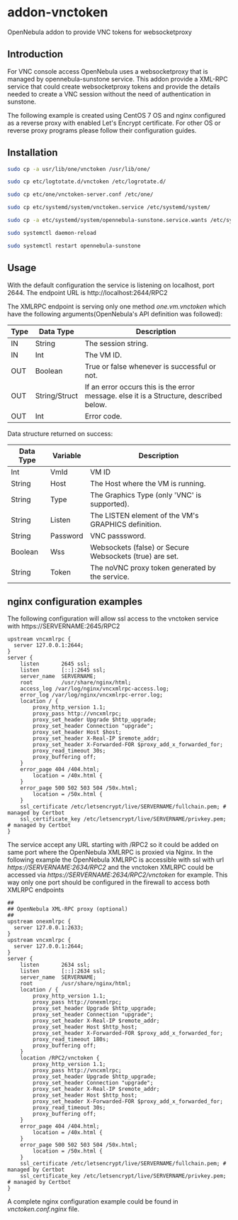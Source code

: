 # addon-vnctoken
OpenNebula addon to provide VNC tokens for websocketproxy

## Introduction

For VNC console access OpenNebula uses a websocketproxy that is managed by opennebula-sunstone service. This addon provide a XML-RPC service that could create websocketproxy tokens and provide the details needed to create a VNC session without the need of authentication in sunstone.


The following example is created using CentOS 7 OS and nginx configured as a reverse proxy with enabled Let's Encrypt certificate. For other OS or reverse proxy programs please follow their configuration guides.

## Installation

```bash
sudo cp -a usr/lib/one/vnctoken /usr/lib/one/

sudo cp etc/logtotate.d/vnctoken /etc/logrotate.d/

sudo cp etc/one/vnctoken-server.conf /etc/one/

sudo cp etc/systemd/system/vnctoken.service /etc/systemd/system/

sudo cp -a etc/systemd/system/opennebula-sunstone.service.wants /etc/systemd/system/

sudo systemctl daemon-reload

sudo systemctl restart opennebula-sunstone
```

## Usage

With the default configuration the service is listening on localhost, port 2644. The endpoint URL is http://localhost:2644/RPC2

The XMLRPC endpoint is serving only one method _one.vm.vnctoken_ which have the following arguments(OpenNebula's API definition was followed):

| Type | Data Type | Description |
| ---- | --------- | ----------- |
| IN | String | The session string. |
| IN | 	Int | The VM ID. |
| OUT  | Boolean   | True or false whenever is successful or not. |
| OUT  | String/Struct| If an error occurs this is the error message. else it is a Structure, described below. |
| OUT  | Int | Error code. |

Data structure returned on success:

| Data Type | Variable | Description |
| --------- | -------- | ----------- |
| Int | VmId | VM ID |
| String | Host | The Host where the VM is running. |
| String | Type | The Graphics Type (only 'VNC' is supported). |
| String | Listen | The LISTEN element of the VM's GRAPHICS definition. |
| String | Password | VNC passsword. |
| Boolean | Wss | Websockets (false) or Secure Websockets (true) are set. |
| String | Token | The noVNC proxy token generated by the service. |

## nginx configuration examples

The following configuration will allow ssl access to the vnctoken service with https://SERVERNAME:2645/RPC2

```
upstream vncxmlrpc {
  server 127.0.0.1:2644;
}
server {
    listen       2645 ssl;
    listen       [::]:2645 ssl;
    server_name  SERVERNAME;
    root         /usr/share/nginx/html;
    access_log /var/log/nginx/vncxmlrpc-access.log;
    error_log /var/log/nginx/vncxmlrpc-error.log;
    location / {
        proxy_http_version 1.1;
        proxy_pass http://vncxmlrpc;
        proxy_set_header Upgrade $http_upgrade;
        proxy_set_header Connection "upgrade";
        proxy_set_header Host $host;
        proxy_set_header X-Real-IP $remote_addr;
        proxy_set_header X-Forwarded-FOR $proxy_add_x_forwarded_for;
        proxy_read_timeout 30s;
        proxy_buffering off;
    }
    error_page 404 /404.html;
        location = /40x.html {
    }
    error_page 500 502 503 504 /50x.html;
        location = /50x.html {
    }
    ssl_certificate /etc/letsencrypt/live/SERVERNAME/fullchain.pem; # managed by Certbot
    ssl_certificate_key /etc/letsencrypt/live/SERVERNAME/privkey.pem; # managed by Certbot
}
```

The service accept any URL starting with /RPC2 so it could be added on same port where the OpenNebula XMLRPC is proxied via Nginx. In the following example the OpenNebula XMLRPC is accessible with ssl with url _https://SERVERNAME:2634/RPC2_ and the vnctoken XMLRPC could be accessed via _https://SERVERNAME:2634/RPC2/vnctoken_ for example. This way only one port should be configured in the firewall to access both XMLRPC endpoints

```
##
## OpenNebula XML-RPC proxy (optional)
##
upstream onexmlrpc {
  server 127.0.0.1:2633;
}
upstream vncxmlrpc {
  server 127.0.0.1:2644;
}
server {
    listen       2634 ssl;
    listen       [::]:2634 ssl;
    server_name  SERVERNAME;
    root         /usr/share/nginx/html;
    location / {
        proxy_http_version 1.1;
        proxy_pass http://onexmlrpc;
        proxy_set_header Upgrade $http_upgrade;
        proxy_set_header Connection "upgrade";
        proxy_set_header X-Real-IP $remote_addr;
        proxy_set_header Host $http_host;
        proxy_set_header X-Forwarded-FOR $proxy_add_x_forwarded_for;
        proxy_read_timeout 180s;
        proxy_buffering off;
    }
    location /RPC2/vnctoken {
        proxy_http_version 1.1;
        proxy_pass http://vncxmlrpc;
        proxy_set_header Upgrade $http_upgrade;
        proxy_set_header Connection "upgrade";
        proxy_set_header X-Real-IP $remote_addr;
        proxy_set_header Host $http_host;
        proxy_set_header X-Forwarded-FOR $proxy_add_x_forwarded_for;
        proxy_read_timeout 30s;
        proxy_buffering off;
    }
    error_page 404 /404.html;
        location = /40x.html {
    }
    error_page 500 502 503 504 /50x.html;
        location = /50x.html {
    }
    ssl_certificate /etc/letsencrypt/live/SERVERNAME/fullchain.pem; # managed by Certbot
    ssl_certificate_key /etc/letsencrypt/live/SERVERNAME/privkey.pem; # managed by Certbot
}

```

A complete nginx configuration example could be found in _vnctoken.conf.nginx_ file.

